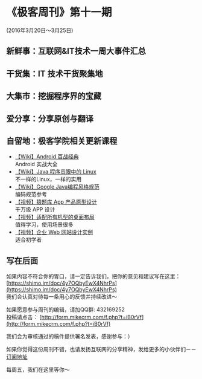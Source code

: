 # 《极客周刊》第十一期

(2016年3月20日～3月25日)

## 新鲜事：互联网&IT技术一周大事件汇总

## 干货集：IT 技术干货聚集地

## 大集市：挖掘程序界的宝藏

## 爱分享：分享原创与翻译

## 自留地：极客学院相关更新课程

- [【Wiki】Android 百战经典](http://wiki.jikexueyuan.com/project/android-war/)
<br>Android 实战大全
- [【Wiki】Java 程序员眼中的 Linux](http://wiki.jikexueyuan.com/project/linux-in-eye-of-java/)
<br>不一样的Linux，一样的实用
- [【Wiki】Google Java编程风格规范](http://wiki.jikexueyuan.com/project/google-java-styleguide-zh/)
<br>编码规范参考
- [【视频】猿题库 App 产品原型设计](http://www.jikexueyuan.com/course/2614.html)
<br>千万级 APP 设计
- [【视频】适配所有机型的桌面布局](http://www.jikexueyuan.com/course/2602.html)
<br>值得学习，使用场景很多
- [【视频】企业 Web 网站设计实例](http://www.jikexueyuan.com/course/2610.html)
<br>适合初学者

## 写在后面

如果内容不符合你的胃口，请一定告诉我们，把你的意见和建议写在这里： [https://shimo.im/doc/4y7OQbyEwX4NhrPs](https://shimo.im/doc/4y7OQbyEwX4NhrPs)   
我们会认真对待每一条用心的反馈并持续改进～

如果愿意参与周刊的编辑，请加QQ群: 432169252   
投稿请点击： [http://form.mikecrm.com/f.php?t=iB0rVf](http://form.mikecrm.com/f.php?t=iB0rVf)   

我们会为审核通过的稿件提供署名发表，感谢参与：）   

如果你觉得这份周刊不错，也请发扬互联网的分享精神，发给更多的小伙伴们－－[订阅地址](https://tinyletter.com/jkxyweekly)

每周五，我们在这里等你～
